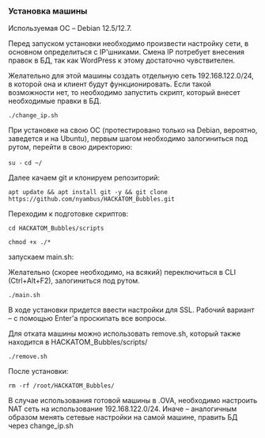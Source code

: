 ### Установка машины
 
Используемая ОС – Debian 12.5/12.7.

Перед запуском установки необходимо произвести настройку сети, в основном определиться с IP'шниками. Смена IP потребует внесения правок в БД, так как WordPress к этому достаточно чувствителен. 

Желательно для этой машины создать отдельную сеть 192.168.122.0/24, в которой она и клиент будут функционировать. Если такой возможности нет, то необходимо запустить скрипт, который внесет необходимые правки в БД.

`./change_ip.sh`

При установке на свою ОС (протестировано только на Debian, вероятно, заведется и на Ubuntu), первым шагом необходимо залогиниться под рутом, перейти в свою директорию: 

`su -`
`cd ~/`

Далее качаем git и клонируем репозиторий:

`apt update && apt install git -y && git clone https://github.com/nyambus/HACKATOM_Bubbles.git`

Переходим к подготовке скриптов:

`cd HACKATOM_Bubbles/scripts`

`chmod +x ./*`

запускаем main.sh:

Желательно (скорее необходимо, на всякий) переключиться в CLI (Ctrl+Alt+F2), залогиниться под рутом.


`./main.sh`

В ходе установки придется ввести настройки для SSL. Рабочий вариант – с помощью Enter'а проскипать все вопросы.

Для отката машины можно использовать remove.sh, который также находится в HACKATOM_Bubbles/scripts/

`./remove.sh`

После установки: 

`rm -rf /root/HACKATOM_Bubbles/`

В случае использования готовой машины в .OVA, необходимо настроить NAT сеть на использование 192.168.122.0/24. Иначе – аналогичным образом менять сетевые настройки на самой машине, править БД через change_ip.sh
